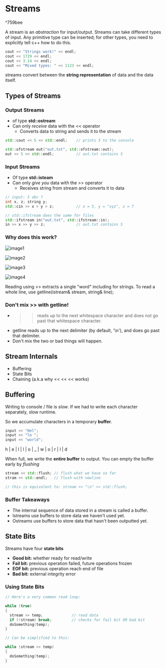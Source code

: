 # Streams

^759bee


A stream is an *abstraction* for input/output. Streams can take different types of input.
Any primitive type can be inserted; for other types, you need to explicitly tell c++ how to do this.

```cpp
cout << "Strings work!" << endl;
cout << 1729 << endl;
cout << 3.14 << endl;
cout << "Mixed types: " << 1123 << endl;
```

streams convert between the **string representation** of data and the data itself.

## Types of Streams
### Output Streams
* of type **std::ostream**
* Can only *receive* data with the << operator
  * Converts data to string and sends it to the stream

```cpp
std::cout << 5 << std::endl;    // prints 5 to the console

std::ofstream out("out.txt", std::ofstream::out);
out << 5 << std::endl;          // out.txt contains 5
```

### Input Streams
* Of type **std::isteam**
* Can only *give you* data with the >> operator
  * Receives string from stream and converts it to data

```cpp
// input: 5 abc 7
int x, z; string y;
std::cin >> x > y > z;          // x = 5, y = "xyz", z = 7

// std::ifstream does the same for files
std::ifstream in("out.txt", std::ifstream::in);
in >> x >> y >> z;              // out.txt contains 5
```
### Why does this work?

![image1]

[image1]: https://i.imgur.com/3dlPum7.png

![image2]

[image2]: https://i.imgur.com/sVbvfW9.png

![image3]

[image3]: https://i.imgur.com/IgJiHa1.png

![image4]

[image4]: https://i.imgur.com/LMw4yvT.png


Reading using >> extracts a single "word" including for strings. To read a whole line, use getline(istream& stream, string& line);

### Don't mix >> with getline!

- >> reads up to the next whitespace character and does not go past that whitespace character.
- getline reads up to the next delimiter (by default, '\n'), and does go past that delimiter.
- Don't mix the two or bad things will happen.


## Stream Internals
* Buffering
* State Bits
* Chaining (a.k.a why << << << works)

## Buffering

Writing to console / file is *slow*. If we had to write each character separately, slow runtime.

So we accumulate characters in a temporary **buffer**.

```cpp
input << "Hel";
input << "lo ";
input << "world";
```

h | e | l | l | o | _ | w | o | r | l | d

When full, we write the **entire buffer** to output. You can empty the buffer early by *flushing*

```cpp
stream << std::flush; // flush what we have so far
stram << std::endl;   // flush with newline

// this is equivalent to: stream << "\n" << std::flush;
```

### Buffer Takeaways
- The internal sequence of data stored in a stream is called a buffer.
- Istreams use buffers to store data we haven't used yet.
- Ostreams use buffers to store data that hasn't been outputted yet.

## State Bits
Streams have four **state bits**

- **Good bit:** whether ready for read/write
- **Fail bit:** previous operation failed, future operations frozen
- **EOF bit:** previous operation reach end of file
- **Bad bit:** external integrity error

### Using State Bits
```cpp
// Here's a very common read loop:

while (true) 
{
  stream >> temp;             // read data
  if (!stream) break;         // checks for fail bit OR bad bit
  doSomething(temp);
}

// Can be simplified to this:

while (stream >> temp)
{
  doSomething(temp);
}
```